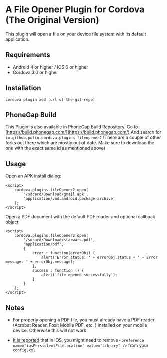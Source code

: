 A File Opener Plugin for Cordova (The Original Version)
==========================
This plugin will open a file on your device file system with its default application.

Requirements
-------------
- Android 4 or higher / iOS 6 or higher
- Cordova 3.0 or higher

Installation
-------------
    cordova plugin add [url-of-the-git-repo]
    
PhoneGap Build
---------------
This Plugin is also available in PhoneGap Build Repository. Go to [https://build.phonegap.com/](https://build.phonegap.com/)
And search for `io.github.pwlin.cordova.plugins.fileopener2`
(There are a couple of other forks out there which are mostly out of date. Make sure to download the one with the exact same id as mentioned above) 


Usage
------
Open an APK install dialog:
    
    <script>
        cordova.plugins.fileOpener2.open(
            '/sdcard/Download/gmail.apk', 
            'application/vnd.android.package-archive'
        );
    </script>
    
Open a PDF document with the default PDF reader and optional callback object:

    <script>
        cordova.plugins.fileOpener2.open(
    	    '/sdcard/Download/starwars.pdf', 
    	    'application/pdf', 
    	    { 
    		    error : function(errorObj) { 
    			    alert('Error status: ' + errorObj.status + ' - Error message: ' + errorObj.message); 
    		    },
    		    success : function () {
    			    alert('file opened successfully'); 				
    		    }
    	    }
        );
    </script>
    
Notes
------

- For properly opening a PDF file, you must already have a PDF reader (Acrobat Reader, Foxit Mobile PDF, etc. ) installed on your mobile device. Otherwise this will not work


- [It is reported](https://github.com/pwlin/cordova-plugin-file-opener2/issues/2#issuecomment-41295793) that in iOS, you might need to remove `<preference name="iosPersistentFileLocation" value="Library" />` from your `config.xml`

